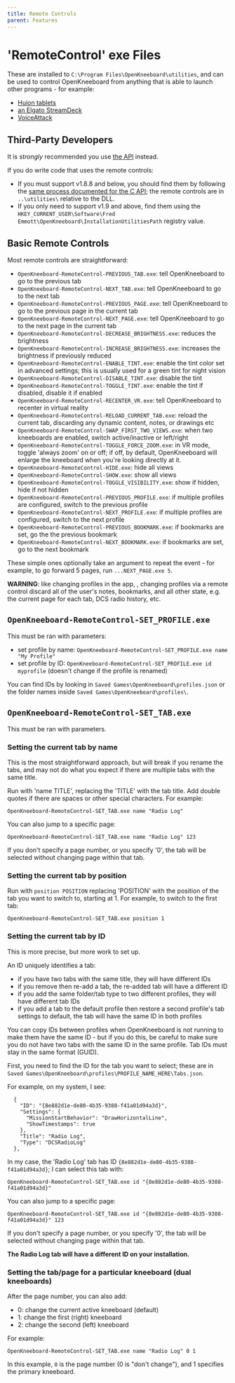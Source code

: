 ```yaml
---
title: Remote Controls
parent: Features
---
```


# 'RemoteControl' exe Files

These are installed to `C:\Program Files\OpenKneeboard\utilities`, and can be used to control OpenKneeboard from anything that is able to launch other programs - for example:

- [Huion tablets](../how-to/huion.md)
- [an Elgato StreamDeck](./streamdeck.md)
- [VoiceAttack](./voice-attack.md)

## Third-Party Developers

It is *strongly* recommended you use [the API](../api/index.md) instead.

If you do write code that uses the remote controls:
- If you must support v1.8.8 and below, you should find them by following the [same process documented for the C API](../api/c.md#locating-the-dll); the remote controls are in `..\utilities\` relative to the DLL.
- If you only need to support v1.9 and above, find them using the `HKEY_CURRENT_USER\Software\Fred Emmott\OpenKneeboard\InstallationUtilitiesPath` registry value.

## Basic Remote Controls

Most remote controls are straightforward:

- `OpenKneeboard-RemoteControl-PREVIOUS_TAB.exe`: tell OpenKneeboard to go to the previous tab
- `OpenKneeboard-RemoteControl-NEXT_TAB.exe`: tell OpenKneeboard to go to the next tab
- `OpenKneeboard-RemoteControl-PREVIOUS_PAGE.exe`: tell OpenKneeboard to go to the previous page in the current tab
- `OpenKneeboard-RemoteControl-NEXT_PAGE.exe`: tell OpenKneeboard to go to the next page in the current tab
- `OpenKneeboard-RemoteControl-DECREASE_BRIGHTNESS.exe`: reduces the brightness
- `OpenKneeboard-RemoteControl-INCREASE_BRIGHTNESS.exe`: increases the brightness if previously reduced
- `OpenKneeboard-RemoteControl-ENABLE_TINT.exe`: enable the tint color set in advanced settings; this is usually used for a green tint for night vision
- `OpenKneeboard-RemoteControl-DISABLE_TINT.exe`: disable the tint
- `OpenKneeboard-RemoteControl-TOGGLE_TINT.exe`: enable the tint if disabled, disable it if enabled
- `OpenKneeboard-RemoteControl-RECENTER_VR.exe`: tell OpenKneeboard to recenter in virtual reality
- `OpenKneeboard-RemoteControl-RELOAD_CURRENT_TAB.exe`: reload the current tab, discarding any dynamic content, notes, or drawings etc
- `OpenKneeboard-RemoteControl-SWAP_FIRST_TWO_VIEWS.exe`: when two kneeboards are enabled, switch active/inactive or left/right
- `OpenKneeboard-RemoteControl-TOGGLE_FORCE_ZOOM.exe`: in VR mode, toggle 'always zoom' on or off; if off, by default, OpenKneeboard will enlarge the kneeboard when you're looking directly at it.
- `OpenKneeboard-RemoteControl-HIDE.exe`: hide all views
- `OpenKneeboard-RemoteControl-SHOW.exe`: show all views
- `OpenKneeboard-RemoteControl-TOGGLE_VISIBILITY.exe`: show if hidden, hide if not hidden
- `OpenKneeboard-RemoteControl-PREVIOUS_PROFILE.exe`: if multiple profiles are configured, switch to the previous profile
- `OpenKneeboard-RemoteControl-NEXT_PROFILE.exe`: if multiple profiles are configured, switch to the next profile
- `OpenKneeboard-RemoteControl-PREVIOUS_BOOKMARK.exe`: if bookmarks are set, go the the previous bookmark
- `OpenKneeboard-RemoteControl-NEXT_BOOKMARK.exe`: if bookmarks are set, go to the next bookmark

These simple ones optionally take an argument to repeat the event - for example, to go forward 5 pages, run `...NEXT_PAGE.exe 5`.

**WARNING**: like changing profiles in the app, , changing profiles via a remote control discard all of the user's notes, bookmarks, and all other state, e.g. the current page for each tab, DCS radio history, etc.

## `OpenKneeboard-RemoteControl-SET_PROFILE.exe`

This must be ran with parameters:

- set profile by name: `OpenKneeboard-RemoteControl-SET_PROFILE.exe name "My Profile"`
- set profile by ID: `OpenKneeboard-RemoteControl-SET_PROFILE.exe id myprofile` (doesn't change if the profile is renamed)

You can find IDs by looking in `Saved Games\OpenKneeboard\profiles.json` or the folder names inside `Saved Games\OpenKneeboard\profiles\`.

## `OpenKneeboard-RemoteControl-SET_TAB.exe`

This must be ran with parameters.

### Setting the current tab by name

This is the most straightforward approach, but will break if you rename the tabs, and may not do what you expect if there are multiple tabs with the same title.

Run with 'name TITLE', replacing the 'TITLE' with the tab title. Add double quotes if there are spaces or other special characters. For example:

    OpenKneeboard-RemoteControl-SET_TAB.exe name "Radio Log"

You can also jump to a specific page:

    OpenKneeboard-RemoteControl-SET_TAB.exe name "Radio Log" 123

If you don't specify a page number, or you specify '0', the tab will be selected without changing page within that tab.

### Setting the current tab by position

Run with `position POSITION` replacing 'POSITION' with the position of the tab you want to switch to, starting at 1. For example, to switch to the first tab:

    OpenKneeboard-RemoteControl-SET_TAB.exe position 1

### Setting the current tab by ID

This is more precise, but more work to set up.

An ID uniquely identifies a tab:
- if you have two tabs with the same title, they will have different IDs
- if you remove then re-add a tab, the re-added tab will have a different ID
- if you add the same folder/tab type to two different profiles, they will have different tab IDs
- if you add a tab to the default profile then restore a second profile's tab settings to default, the tab will have the same ID in both profiles

You can copy IDs between profiles when OpenKneeboard is not running to make them have the same ID - but if you do this, be careful to make sure you do not have two tabs with the same ID in the same profile. Tab IDs must stay in the same format (GUID).

First, you need to find the ID for the tab you want to select; these are in `Saved Games\OpenKneeboard\profiles\PROFILE_NAME_HERE\Tabs.json`.

For example, on my system, I see:

```
  {
    "ID": "{8e882d1e-de80-4b35-9388-f41a01d94a3d}",
    "Settings": {
      "MissionStartBehavior": "DrawHorizontalLine",
      "ShowTimestamps": true
    },
    "Title": "Radio Log",
    "Type": "DCSRadioLog"
  },
```

In my case, the 'Radio Log' tab has ID `{8e882d1e-de80-4b35-9388-f41a01d94a3d}`; I can select this tab with:

    OpenKneeboard-RemoteControl-SET_TAB.exe id "{8e882d1e-de80-4b35-9388-f41a01d94a3d}"

You can also jump to a specific page:

    OpenKneeboard-RemoteControl-SET_TAB.exe id "{8e882d1e-de80-4b35-9388-f41a01d94a3d}" 123

If you don't specify a page number, or you specify '0', the tab will be selected without changing page within that tab.

**The Radio Log tab will have a different ID on your installation.**

### Setting the tab/page for a particular kneeboard (dual kneeboards)

After the page number, you can also add:

- 0: change the current active kneeboard (default)
- 1: change the first (right) kneeboard
- 2: change the second (left) kneeboard

For example:

    OpenKneeboard-RemoteControl-SET_TAB.exe name "Radio Log" 0 1

In this example, `0` is the page number (0 is "don't change"), and 1 specifies the primary kneeboard.